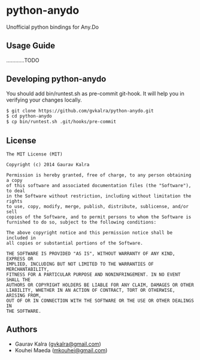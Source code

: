 python-anydo
============

Unofficial python bindings for Any.Do


Usage Guide
-----------------
............TODO


Developing python-anydo
--------------------------------------------
You should add bin/runtest.sh as pre-commit git-hook.
It will help you in verifying your changes locally.
````bash
$ git clone https://github.com/gvkalra/python-anydo.git
$ cd python-anydo
$ cp bin/runtest.sh .git/hooks/pre-commit
````

License
-----------------
````text
The MIT License (MIT)

Copyright (c) 2014 Gaurav Kalra

Permission is hereby granted, free of charge, to any person obtaining a copy
of this software and associated documentation files (the "Software"), to deal
in the Software without restriction, including without limitation the rights
to use, copy, modify, merge, publish, distribute, sublicense, and/or sell
copies of the Software, and to permit persons to whom the Software is
furnished to do so, subject to the following conditions:

The above copyright notice and this permission notice shall be included in
all copies or substantial portions of the Software.

THE SOFTWARE IS PROVIDED "AS IS", WITHOUT WARRANTY OF ANY KIND, EXPRESS OR
IMPLIED, INCLUDING BUT NOT LIMITED TO THE WARRANTIES OF MERCHANTABILITY,
FITNESS FOR A PARTICULAR PURPOSE AND NONINFRINGEMENT. IN NO EVENT SHALL THE
AUTHORS OR COPYRIGHT HOLDERS BE LIABLE FOR ANY CLAIM, DAMAGES OR OTHER
LIABILITY, WHETHER IN AN ACTION OF CONTRACT, TORT OR OTHERWISE, ARISING FROM,
OUT OF OR IN CONNECTION WITH THE SOFTWARE OR THE USE OR OTHER DEALINGS IN
THE SOFTWARE.
````

Authors
-----------------
- Gaurav Kalra (<gvkalra@gmail.com>)
- Kouhei Maeda (<mkouhei@gmail.com>)
